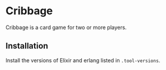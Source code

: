 # Cribbage

Cribbage is a card game for two or more players.

## Installation

Install the versions of Elixir and erlang listed in `.tool-versions`.
